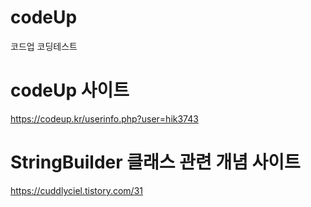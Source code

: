 # codeUp
코드업 코딩테스트

# codeUp 사이트
https://codeup.kr/userinfo.php?user=hik3743

# StringBuilder 클래스 관련 개념 사이트

https://cuddlyciel.tistory.com/31
